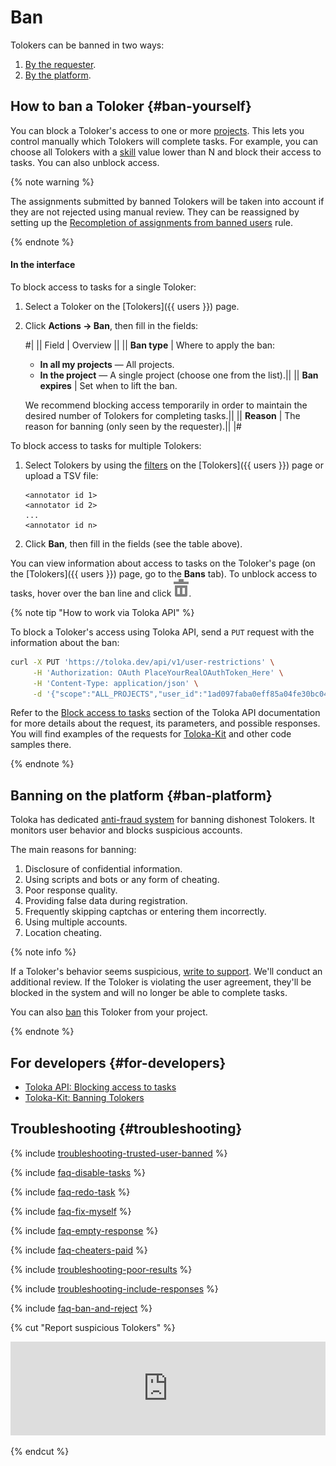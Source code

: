 # Ban

Tolokers can be banned in two ways:

1. [By the requester](#ban-yourself).
1. [By the platform](#ban-platform).

## How to ban a Toloker {#ban-yourself}

You can block a Toloker's access to one or more [projects](../../glossary.md#project). This lets you control manually which Tolokers will complete tasks. For example, you can choose all Tolokers with a [skill](../../glossary.md#skill) value lower than N and block their access to tasks. You can also unblock access.

{% note warning %}

The assignments submitted by banned Tolokers will be taken into account if they are not rejected using manual review. They can be reassigned by setting up the [Recompletion of assignments from banned users](restore-task-overlap.md) rule.

{% endnote %}

#### In the interface

To block access to tasks for a single Toloker:

1. Select a Toloker on the [Tolokers]({{ users }}) page.

1. Click **Actions → Ban**, then fill in the fields:

    #|
    || Field | Overview ||
    || **Ban type** | Where to apply the ban:

    - **In all my projects** — All projects.
    - **In the project** — A single project (choose one from the list).||
    || **Ban expires** | Set when to lift the ban.

    We recommend blocking access temporarily in order to maintain the desired number of Tolokers for completing tasks.||
    || **Reason** | The reason for banning (only seen by the requester).||
    |#

To block access to tasks for multiple Tolokers:

1. Select Tolokers by using the [filters](../../glossary.md#filters) on the [Tolokers]({{ users }}) page or upload a TSV file:

    ```plaintext
    <annotator id 1>
    <annotator id 2>
    ...
    <annotator id n>
    ```

1. Click **Ban**, then fill in the fields (see the table above).

You can view information about access to tasks on the Toloker's page (on the [Tolokers]({{ users }}) page, go to the **Bans** tab). To unblock access to tasks, hover over the ban line and click ![](../_images/location-job/task-edit/task-action-delete.svg).

{% note tip "How to work via Toloka API" %}

To block a Toloker's access using Toloka API, send a `PUT` request with the information about the ban:

```bash
curl -X PUT 'https://toloka.dev/api/v1/user-restrictions' \
     -H 'Authorization: OAuth PlaceYourRealOAuthToken_Here' \
     -H 'Content-Type: application/json' \
     -d '{"scope":"ALL_PROJECTS","user_id":"1ad097faba0eff85a04fe30bc04d53db","will_expire":"2030-01-01T00:00:00.000Z"}'
```

Refer to the [Block access to tasks](https://toloka.ai/docs/api/api-reference/#put-/user-restrictions) section of the Toloka API documentation for more details about the request, its parameters, and possible responses. You will find examples of the requests for [Toloka-Kit](../../toloka-kit/index.md) and other code samples there.

{% endnote %}

## Banning on the platform {#ban-platform}

Toloka has dedicated [anti-fraud system](https://toloka.ai/anti-fraud/) for banning dishonest Tolokers. It monitors user behavior and blocks suspicious accounts.

The main reasons for banning:

1. Disclosure of confidential information.
1. Using scripts and bots or any form of cheating.
1. Poor response quality.
1. Providing false data during registration.
1. Frequently skipping captchas or entering them incorrectly.
1. Using multiple accounts.
1. Location cheating.

{% note info %}

If a Toloker's behavior seems suspicious, [write to support](../troubleshooting/support.md#cheater). We'll conduct an additional review. If the Toloker is violating the user agreement, they'll be blocked in the system and will no longer be able to complete tasks.

You can also [ban](#ban) this Toloker from your project.

{% endnote %}

## For developers {#for-developers}

- [Toloka API: Blocking access to tasks](https://toloka.ai/docs/api/api-reference/#put-/user-restrictions)
- [Toloka-Kit: Banning Tolokers](../../toloka-kit/reference/toloka.client.TolokaClient.set_user_restriction.md)

## Troubleshooting {#troubleshooting}

{% include [troubleshooting-trusted-user-banned](../_includes/troubleshooting/users/trusted-user-banned.md) %}

{% include [faq-disable-tasks](../_includes/faq/result-questions/disable-tasks.md) %}

{% include [faq-redo-task](../_includes/faq/users/redo-task.md) %}

{% include [faq-fix-myself](../_includes/faq/result-questions/fix-myself.md) %}

{% include [faq-empty-response](../_includes/faq/users/empty-response.md) %}

{% include [faq-cheaters-paid](../_includes/faq/users/cheaters-paid.md) %}

{% include [troubleshooting-poor-results](../_includes/troubleshooting/users/poor-results.md) %}

{% include [troubleshooting-include-responses](../_includes/troubleshooting/users/include-responses.md) %}

{% include [faq-ban-and-reject](../_includes/faq/users/ban-and-reject.md) %}

{% cut "Report suspicious Tolokers" %}

<iframe width="100%" frameborder="0" src="https://forms.yandex.com/surveys/10035353.388b5c1d02f16762f4a79b515beaa9740148362a/?lang=en&iframe=1&service=toloka-ai"></iframe>

{% endcut %}